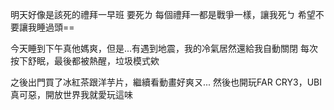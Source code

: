 明天好像是該死的禮拜一早班
要死ㄌ
每個禮拜一都是戰爭一樣，讓我死ㄅ
希望不要讓我睡過頭==

今天睡到下午真他媽爽，但是...有遇到地震，我的冷氣居然還給我自動關閉
每次按下舒眠，最後都被熱醒，垃圾模式欸

之後出門買了冰紅茶跟洋芋片，繼續看動畫好爽ㄡ...
然後也開玩FAR CRY3，UBI真可惡，開放世界我就愛玩這味